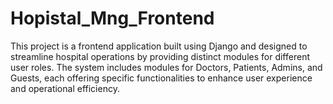 # Hopistal_Mng_Frontend
This project is a frontend application built using Django and designed to streamline hospital operations by providing distinct modules for different user roles. The system includes modules for Doctors, Patients, Admins, and Guests, each offering specific functionalities to enhance user experience and operational efficiency.
